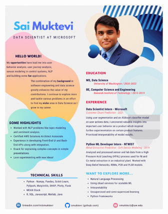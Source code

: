![Infographic Resume](https://github.com/smuktevi/smuktevi/blob/main/Sai_InfoGraphicResume%20(1).gif)

<!---
smuktevi/smuktevi is a ✨ special ✨ repository because its `README.md` (this file) appears on your GitHub profile.
You can click the Preview link to take a look at your changes.
--->
